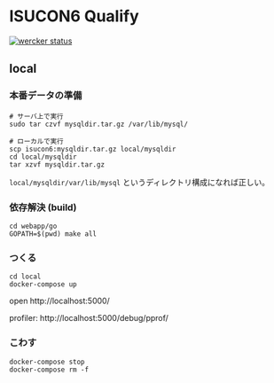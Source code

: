 ISUCON6 Qualify
===
[![wercker status](https://app.wercker.com/status/90b871de364e62e1b0aea9fa90608958/m/master "wercker status")](https://app.wercker.com/project/byKey/90b871de364e62e1b0aea9fa90608958)

local
---
### 本番データの準備
```
# サーバ上で実行
sudo tar czvf mysqldir.tar.gz /var/lib/mysql/

# ローカルで実行
scp isucon6:mysqldir.tar.gz local/mysqldir
cd local/mysqldir
tar xzvf mysqldir.tar.gz
```

`local/mysqldir/var/lib/mysql` というディレクトリ構成になれば正しい。

### 依存解決 (build)
```
cd webapp/go
GOPATH=$(pwd) make all
```

### つくる
```
cd local
docker-compose up
```

open http://localhost:5000/

profiler: http://localhost:5000/debug/pprof/

### こわす
```
docker-compose stop
docker-compose rm -f
```
